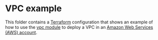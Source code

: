 # VPC example

This folder contains a [Terraform](https://www.terraform.io/) configuration that shows an example of how to use the [vpc module](../../modules/vpc) to deploy a VPC in an [Amazon Web Services (AWS) 
account](http://aws.amazon.com/).
